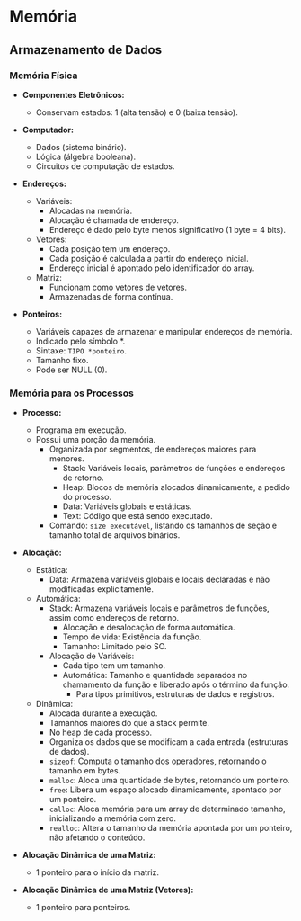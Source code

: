 # Memória

## Armazenamento de Dados

### Memória Física

- **Componentes Eletrônicos:**
  - Conservam estados: 1 (alta tensão) e 0 (baixa tensão).
  
- **Computador:**
  - Dados (sistema binário).
  - Lógica (álgebra booleana).
  - Circuitos de computação de estados.

- **Endereços:**
  - Variáveis:
    - Alocadas na memória.
    - Alocação é chamada de endereço.
    - Endereço é dado pelo byte menos significativo (1 byte = 4 bits).
  - Vetores:
    - Cada posição tem um endereço.
    - Cada posição é calculada a partir do endereço inicial.
    - Endereço inicial é apontado pelo identificador do array.
  - Matriz:
    - Funcionam como vetores de vetores.
    - Armazenadas de forma contínua.

- **Ponteiros:**
  - Variáveis capazes de armazenar e manipular endereços de memória.
  - Indicado pelo símbolo *.
  - Sintaxe: `TIPO *ponteiro`.
  - Tamanho fixo.
  - Pode ser NULL (0).

### Memória para os Processos

- **Processo:**
  - Programa em execução.
  - Possui uma porção da memória.
    - Organizada por segmentos, de endereços maiores para menores.
      - Stack: Variáveis locais, parâmetros de funções e endereços de retorno.
      - Heap: Blocos de memória alocados dinamicamente, a pedido do processo.
      - Data: Variáveis globais e estáticas.
      - Text: Código que está sendo executado.
    - Comando: `size executável`, listando os tamanhos de seção e tamanho total de arquivos binários.

- **Alocação:**
  - Estática:
    - Data: Armazena variáveis globais e locais declaradas e não modificadas explicitamente.
  - Automática:
    - Stack: Armazena variáveis locais e parâmetros de funções, assim como endereços de retorno.
      - Alocação e desalocação de forma automática.
      - Tempo de vida: Existência da função.
      - Tamanho: Limitado pelo SO.
    - Alocação de Variáveis:
      - Cada tipo tem um tamanho.
      - Automática: Tamanho e quantidade separados no chamamento da função e liberado após o término da função.
        - Para tipos primitivos, estruturas de dados e registros.
  - Dinâmica:
    - Alocada durante a execução.
    - Tamanhos maiores do que a stack permite.
    - No heap de cada processo.
    - Organiza os dados que se modificam a cada entrada (estruturas de dados).
    - `sizeof`: Computa o tamanho dos operadores, retornando o tamanho em bytes.
    - `malloc`: Aloca uma quantidade de bytes, retornando um ponteiro.
    - `free`: Libera um espaço alocado dinamicamente, apontado por um ponteiro.
    - `calloc`: Aloca memória para um array de determinado tamanho, inicializando a memória com zero.
    - `realloc`: Altera o tamanho da memória apontada por um ponteiro, não afetando o conteúdo.

- **Alocação Dinâmica de uma Matriz:**
  - 1 ponteiro para o início da matriz.

- **Alocação Dinâmica de uma Matriz (Vetores):**
  - 1 ponteiro para ponteiros.